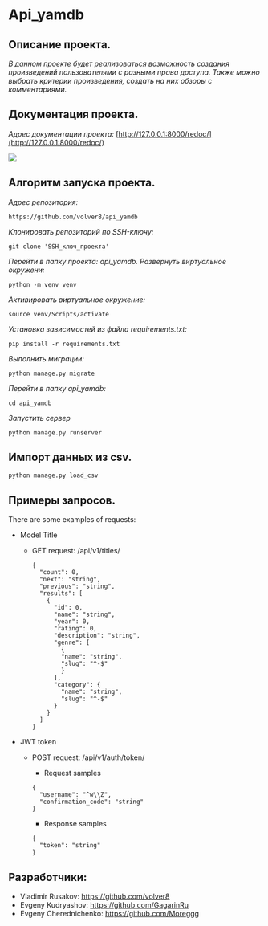 # Api_yamdb

## Описание проекта.
*В данном проекте будет реализоваться возможность создания произведений пользователями с разными права доступа.*
*Также можно выбрать критерии произведения, создать на них обзоры с комментариями.*

## Документация проекта.
*Адрес документации проекта:* [http://127.0.0.1:8000/redoc/](http://127.0.0.1:8000/redoc/)

![](https://www.ibexa.co/var/site/storage/images/_aliases/ibexa_content_full/3/4/1/0/300143-1-eng-GB/d4255a27c1fa-AdobeStock_261705271_What-is-an-API.jpeg)

## Алгоритм запуска проекта.
*Адрес репозитория:*
```
https://github.com/volver8/api_yamdb
```
*Клонировать репозиторий по SSH-ключу:*
```
git clone 'SSH_ключ_проекта'
```
*Перейти в папку проекта: api_yamdb.*
*Развернуть виртуальное окружени:*
```
python -m venv venv
```
*Активировать виртуальное окружение:*
```
source venv/Scripts/activate
```
*Установка зависимостей из файла requirements.txt:*
```
pip install -r requirements.txt
```
*Выполнить миграции:*
```
python manage.py migrate
```
*Перейти в папку api_yamdb:*
```
cd api_yamdb
```
*Запустить сервер*
```
python manage.py runserver 
```

## Импорт данных из csv.
```
python manage.py load_csv
```
## Примеры запросов.
There are some examples of requests:
  -  Model Title

      - GET request: /api/v1/titles/
          ```
          {
            "count": 0,
            "next": "string",
            "previous": "string",
            "results": [
              {
                "id": 0,
                "name": "string",
                "year": 0,
                "rating": 0,
                "description": "string",
                "genre": [
                  {
                  "name": "string",
                  "slug": "^-$"
                  }
                ],
                "category": {
                  "name": "string",
                  "slug": "^-$"
                }
              }
            ]
          }
          ```
       
  -  JWT token

      - POST request: /api/v1/auth/token/

        - Request samples
        ```
        {
          "username": "^w\\Z",
          "confirmation_code": "string"
        }
        ```
        - Response samples
        ```
        {
          "token": "string"
        }
        ```

## Разработчики:

- Vladimir Rusakov: https://github.com/volver8
- Evgeny Kudryashov: https://github.com/GagarinRu
- Evgeny Cherednichenko: https://github.com/Moreggg

